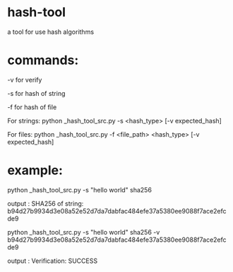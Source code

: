 # hash-tool
a tool for use hash algorithms
# commands:
-v for verify

-s for hash of string

-f for hash of file

For strings: python _hash_tool_src.py -s <string> <hash_type> [-v expected_hash]

For files:   python _hash_tool_src.py -f <file_path> <hash_type> [-v expected_hash]
# example:

python _hash_tool_src.py -s "hello world" sha256

output : SHA256 of string: b94d27b9934d3e08a52e52d7da7dabfac484efe37a5380ee9088f7ace2efcde9

python _hash_tool_src.py -s "hello world" sha256 -v b94d27b9934d3e08a52e52d7da7dabfac484efe37a5380ee9088f7ace2efcde9

output : Verification: SUCCESS
